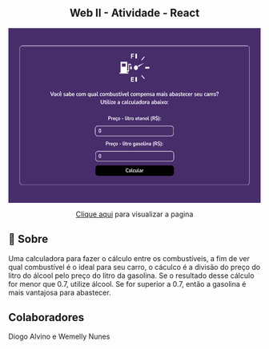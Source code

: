 <h2 align='center'>Web II - Atividade - React </h2>

<div align="center">
  <img align="center" height="350em" src="./img/img-calculadora.png">
  <p><a href="https://wemy-nunes.github.io/webII-calculadora-react/">Clique aqui</a> para visualizar a pagina</p>
</div>

## 📄 Sobre
Uma calculadora para fazer o cálculo entre os combustíveis, a fim de ver qual combustível é o ideal para seu carro, o cáculco é a divisão do preço do litro do
álcool pelo preço do litro da gasolina. Se o resultado desse cálculo for menor que 0.7, utilize álcool. Se for superior a 0.7, então a gasolina é mais vantajosa para abastecer.

## Colaboradores
Diogo Alvino e Wemelly Nunes

